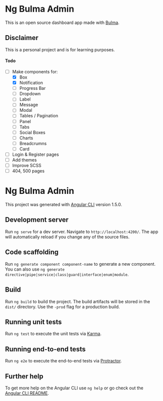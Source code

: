 # Ng Bulma Admin

This is an open source dashboard app made with [Bulma](https://bulma.io/).

## **Disclaimer**

This is a personal project and is for learning purposes.

#### Todo

-   [ ] Make components for:
    -   [X] Box
    -   [X] Notification
    -   [ ] Progress Bar
    -   [ ] Dropdown
    -   [ ] Label
    -   [ ] Message
    -   [ ] Modal
    -   [ ] Tables / Pagination
    -   [ ] Panel
    -   [ ] Tabs
    -   [ ] Social Boxes
    -   [ ] Charts
    -   [ ] Breadcrumns
    -   [ ] Card
-   [ ] Login & Register pages
-   [ ] Add themes
-   [ ] Improve SCSS
-   [ ] 404, 500 pages

# Ng Bulma Admin

This project was generated with [Angular CLI](https://github.com/angular/angular-cli) version 1.5.0.

## Development server

Run `ng serve` for a dev server. Navigate to `http://localhost:4200/`. The app will automatically reload if you change any of the source files.

## Code scaffolding

Run `ng generate component component-name` to generate a new component. You can also use `ng generate directive|pipe|service|class|guard|interface|enum|module`.

## Build

Run `ng build` to build the project. The build artifacts will be stored in the `dist/` directory. Use the `-prod` flag for a production build.

## Running unit tests

Run `ng test` to execute the unit tests via [Karma](https://karma-runner.github.io).

## Running end-to-end tests

Run `ng e2e` to execute the end-to-end tests via [Protractor](http://www.protractortest.org/).

## Further help

To get more help on the Angular CLI use `ng help` or go check out the [Angular CLI README](https://github.com/angular/angular-cli/blob/master/README.md).

